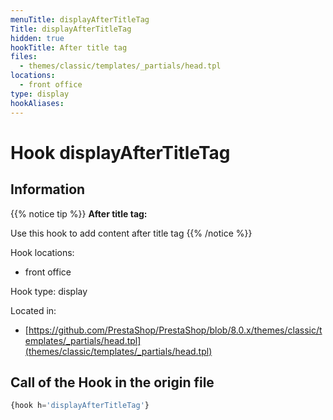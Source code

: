 ```yaml
---
menuTitle: displayAfterTitleTag
Title: displayAfterTitleTag
hidden: true
hookTitle: After title tag
files:
  - themes/classic/templates/_partials/head.tpl
locations:
  - front office
type: display
hookAliases:
---
```


# Hook displayAfterTitleTag

## Information

{{% notice tip %}}
**After title tag:** 

Use this hook to add content after title tag
{{% /notice %}}

Hook locations: 
  - front office

Hook type: display

Located in: 
  - [https://github.com/PrestaShop/PrestaShop/blob/8.0.x/themes/classic/templates/_partials/head.tpl](themes/classic/templates/_partials/head.tpl)

## Call of the Hook in the origin file

```php
{hook h='displayAfterTitleTag'}
```
